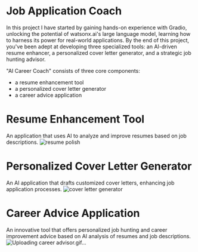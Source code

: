 # Job Application Coach
In this project I have started by gaining hands-on experience with Gradio, unlocking the potential of watsonx.ai's large language model, learning how to harness its power for real-world applications. By the end of this project, you've been adept at developing three specialized tools: an AI-driven resume enhancer, a personalized cover letter generator, and a strategic job hunting advisor.

"AI Career Coach" consists of three core components:
  - a resume enhancement tool
  - a personalized cover letter generator
  - a career advice application

# Resume Enhancement Tool 
An application that uses AI to analyze and improve resumes based on job descriptions.
![resume polish](https://github.com/AlkatrazFromMajula/Job-Application-Coach/assets/61757792/819f9b29-fb52-49d0-809e-38ff1d6999df)


# Personalized Cover Letter Generator
An AI application that drafts customized cover letters, enhancing job application processes.
![cover letter generator](https://github.com/AlkatrazFromMajula/Job-Application-Coach/assets/61757792/44d2a135-2f2a-4900-9852-31327bd7483f)


# Career Advice Application 
An innovative tool that offers personalized job hunting and career improvement advice based on AI analysis of resumes and job descriptions.
![Uploading career advisor.gif…]()
